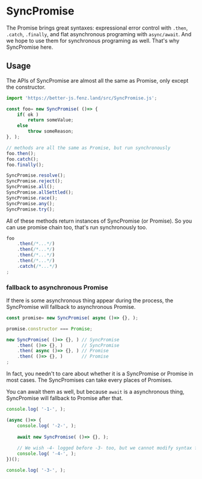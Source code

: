 # SyncPromise

The Promise brings great syntaxes: expressional error control with `.then`, `.catch`, `.finally`, 
and flat asynchronous programing with `async/await`. 
And we hope to use them for synchronous programing as well. 
That's why SyncPromise here. 

## Usage

The APIs of SyncPromise are almost all the same as Promise, only except the constructor. 

```javascript
import 'https://better-js.fenz.land/src/SyncPromise.js';

const foo= new SyncPromise( ()=> {
	if( ok )
		return someValue;
	else
		throw someReason;
}, );

// methods are all the same as Promise, but run synchronously
foo.then();
foo.catch();
foo.finally();

SyncPromise.resolve();
SyncPromise.reject();
SyncPromise.all();
SyncPromise.allSettled();
SyncPromise.race();
SyncPromise.any();
SyncPromise.try();
```

All of these methods return instances of SyncPromise (or Promise). 
So you can use promise chain too, that's run synchronously too. 

```javascript
foo
	.then(/*...*/)
	.then(/*...*/)
	.then(/*...*/)
	.then(/*...*/)
	.catch(/*...*/)
;
```

### fallback to asynchronous Promise

If there is some asynchronous thing appear during the process, 
the SyncPromise will fallback to asynchronous Promise. 
```javascript
const promise= new SyncPromise( async ()=> {}, );

promise.constructor === Promise;

new SyncPromise( ()=> {}, ) // SyncPromise
	.then( ()=> {}, )       // SyncPromise
	.then( async ()=> {}, ) // Promise
	.then( ()=> {}, )       // Promise
;
```

In fact, you needn't to care about whether it is a SyncPromise or Promise in most cases. 
The SyncPromises can take every places of Promises. 

You can await them as well, but because `await` is a asynchronous thing, SyncPromise will fallback to Promise after that. 
```javascript
console.log( '-1-', );

(async ()=> {
	console.log( '-2-', );
	
	await new SyncPromise( ()=> {}, );
	
	// We wish -4- logged before -3- too, but we cannot modify syntax feature itself
	console.log( '-4-', );
})();

console.log( '-3-', );
```
